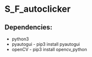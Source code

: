 # S_F_autoclicker

## Dependencies:
* python3
* pyautogui - pip3 install pyautogui
* openCV - pip3 install opencv_python
